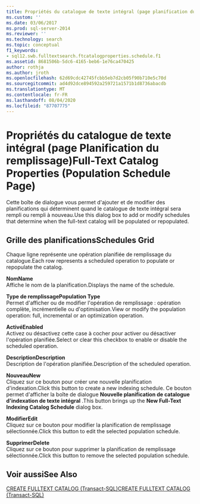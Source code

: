 ```yaml
---
title: Propriétés du catalogue de texte intégral (page planification du remplissage) | Microsoft Docs
ms.custom: ''
ms.date: 03/06/2017
ms.prod: sql-server-2014
ms.reviewer: ''
ms.technology: search
ms.topic: conceptual
f1_keywords:
- sql12.swb.fulltextsearch.ftcatalogproperties.schedule.f1
ms.assetid: 8681506b-5dc6-4165-beb6-1e76ca470425
author: rothja
ms.author: jroth
ms.openlocfilehash: 62d69cdc42745fcbb5eb7d2cb05f90b710e5c70d
ms.sourcegitcommit: ad4d92dce894592a259721a1571b1d8736abacdb
ms.translationtype: MT
ms.contentlocale: fr-FR
ms.lasthandoff: 08/04/2020
ms.locfileid: "87707775"
---
```

# <a name="full-text-catalog-properties-population-schedule-page"></a><span data-ttu-id="2c8c3-102">Propriétés du catalogue de texte intégral (page Planification du remplissage)</span><span class="sxs-lookup"><span data-stu-id="2c8c3-102">Full-Text Catalog Properties (Population Schedule Page)</span></span>
  <span data-ttu-id="2c8c3-103">Cette boîte de dialogue vous permet d'ajouter et de modifier des planifications qui déterminent quand le catalogue de texte intégral sera rempli ou rempli à nouveau.</span><span class="sxs-lookup"><span data-stu-id="2c8c3-103">Use this dialog box to add or modify schedules that determine when the full-text catalog will be populated or repopulated.</span></span>  
  
## <a name="schedules-grid"></a><span data-ttu-id="2c8c3-104">Grille des planifications</span><span class="sxs-lookup"><span data-stu-id="2c8c3-104">Schedules Grid</span></span>  
 <span data-ttu-id="2c8c3-105">Chaque ligne représente une opération planifiée de remplissage du catalogue.</span><span class="sxs-lookup"><span data-stu-id="2c8c3-105">Each row represents a scheduled operation to populate or repopulate the catalog.</span></span>  
  
 <span data-ttu-id="2c8c3-106">**Nom**</span><span class="sxs-lookup"><span data-stu-id="2c8c3-106">**Name**</span></span>  
 <span data-ttu-id="2c8c3-107">Affiche le nom de la planification.</span><span class="sxs-lookup"><span data-stu-id="2c8c3-107">Displays the name of the schedule.</span></span>  
  
 <span data-ttu-id="2c8c3-108">**Type de remplissage**</span><span class="sxs-lookup"><span data-stu-id="2c8c3-108">**Population Type**</span></span>  
 <span data-ttu-id="2c8c3-109">Permet d'afficher ou de modifier l'opération de remplissage : opération complète, incrémentielle ou d'optimisation.</span><span class="sxs-lookup"><span data-stu-id="2c8c3-109">View or modify the population operation: full, incremental or an optimization operation.</span></span>  
  
 <span data-ttu-id="2c8c3-110">**Activé**</span><span class="sxs-lookup"><span data-stu-id="2c8c3-110">**Enabled**</span></span>  
 <span data-ttu-id="2c8c3-111">Activez ou désactivez cette case à cocher pour activer ou désactiver l'opération planifiée.</span><span class="sxs-lookup"><span data-stu-id="2c8c3-111">Select or clear this checkbox to enable or disable the scheduled operation.</span></span>  
  
 <span data-ttu-id="2c8c3-112">**Description**</span><span class="sxs-lookup"><span data-stu-id="2c8c3-112">**Description**</span></span>  
 <span data-ttu-id="2c8c3-113">Description de l'opération planifiée.</span><span class="sxs-lookup"><span data-stu-id="2c8c3-113">Description of the scheduled operation.</span></span>  
  
 <span data-ttu-id="2c8c3-114">**Nouveau**</span><span class="sxs-lookup"><span data-stu-id="2c8c3-114">**New**</span></span>  
 <span data-ttu-id="2c8c3-115">Cliquez sur ce bouton pour créer une nouvelle planification d'indexation.</span><span class="sxs-lookup"><span data-stu-id="2c8c3-115">Click this button to create a new indexing schedule.</span></span> <span data-ttu-id="2c8c3-116">Ce bouton permet d'afficher la boîte de dialogue **Nouvelle planification de catalogue d'indexation de texte intégral** .</span><span class="sxs-lookup"><span data-stu-id="2c8c3-116">This button brings up the **New Full-Text Indexing Catalog Schedule** dialog box.</span></span>  
  
 <span data-ttu-id="2c8c3-117">**Modifier**</span><span class="sxs-lookup"><span data-stu-id="2c8c3-117">**Edit**</span></span>  
 <span data-ttu-id="2c8c3-118">Cliquez sur ce bouton pour modifier la planification de remplissage sélectionnée.</span><span class="sxs-lookup"><span data-stu-id="2c8c3-118">Click this button to edit the selected population schedule.</span></span>  
  
 <span data-ttu-id="2c8c3-119">**Supprimer**</span><span class="sxs-lookup"><span data-stu-id="2c8c3-119">**Delete**</span></span>  
 <span data-ttu-id="2c8c3-120">Cliquez sur ce bouton pour supprimer la planification de remplissage sélectionnée.</span><span class="sxs-lookup"><span data-stu-id="2c8c3-120">Click this button to remove the selected population schedule.</span></span>  
  
## <a name="see-also"></a><span data-ttu-id="2c8c3-121">Voir aussi</span><span class="sxs-lookup"><span data-stu-id="2c8c3-121">See Also</span></span>  
 [<span data-ttu-id="2c8c3-122">CREATE FULLTEXT CATALOG &#40;Transact-SQL&#41;</span><span class="sxs-lookup"><span data-stu-id="2c8c3-122">CREATE FULLTEXT CATALOG &#40;Transact-SQL&#41;</span></span>](/sql/t-sql/statements/create-fulltext-catalog-transact-sql)  
  
  

